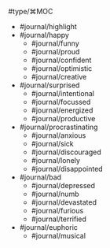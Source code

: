 #type/⌘MOC 
- #journal/highlight
- #journal/happy
	- #journal/funny
	- #journal/proud
	- #journal/confident
	- #journal/optimistic
	- #journal/creative
- #journal/surprised
	- #journal/intentional
	- #journal/focussed
	- #journal/energized
	- #journal/productive
- #journal/procrastinating
	- #journal/anxious
	- #journal/sick
	- #journal/discouraged
	- #journal/lonely
	- #journal/disappointed
- #journal/bad 
	- #journal/depressed
	- #journal/numb
	- #journal/devastated
	- #journal/furious
	- #journal/terrified
- #journal/euphoric 
	- #journal/musical